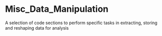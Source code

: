 # Misc_Data_Manipulation

A selection of code sections to perform specific tasks in extracting, storing and reshaping data for analysis
